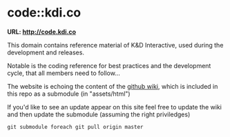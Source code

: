 # code::kdi.co

**URL: <http://code.kdi.co>**

This domain contains reference material of K&D Interactive, used during the development and releases. 

Notable is the  coding reference for best practices and the development cycle, that all members need to follow...

The website is echoing the content of the [github wiki](https://github.com/kdi/kdi.github.com/wiki/), which is included in this repo as a submodule (in "assets/html") 

If you'd like to see an update appear on this site feel free to update the wiki and then update the submodule (assuming the right priviledges)

```
git submodule foreach git pull origin master
```





